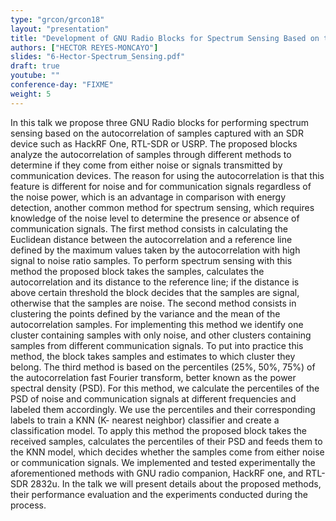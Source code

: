 ```yaml
---
type: "grcon/grcon18"
layout: "presentation"
title: "Development of GNU Radio Blocks for Spectrum Sensing Based on the Analysis of the Autocorrelation of Samples"
authors: ["HECTOR REYES-MONCAYO"]
slides: "6-Hector-Spectrum_Sensing.pdf"
draft: true
youtube: ""
conference-day: "FIXME"
weight: 5
---
```

In this talk we propose three GNU Radio blocks for performing spectrum sensing based on the autocorrelation of samples captured with an SDR device such as HackRF One, RTL-SDR or USRP.  The proposed blocks analyze the autocorrelation of samples through different methods to determine if they come from either noise or signals transmitted by communication devices.  The reason for using the autocorrelation is that this feature is different for noise and for communication signals regardless of the noise power, which is an advantage in comparison with energy detection, another common method for spectrum sensing, which requires knowledge of the noise level to determine the presence or absence of communication signals. The first method consists in calculating the Euclidean distance between the autocorrelation and a reference line defined by the maximum values taken by the autocorrelation with high signal to noise ratio samples.   To perform spectrum sensing with this method the proposed block takes the samples, calculates the autocorrelation and its distance to the reference line; if the distance is above certain threshold the block decides that the samples are signal, otherwise that the samples are noise. The second method consists in clustering the points defined by the variance and the mean of the autocorrelation samples. For implementing this method we identify one cluster containing  samples with only noise, and other clusters containing samples from different communication signals.  To put into practice this method, the block takes samples and estimates to which cluster they belong.  The third method is based on  the percentiles  (25%, 50%, 75%) of the autocorrelation fast Fourier transform, better known as the power spectral density (PSD).  For this method, we calculate the percentiles of the PSD of noise and  communication signals at different frequencies and labeled them accordingly. We use the percentiles and their corresponding labels to train a KNN (K- nearest neighbor) classifier and create a classification model. To apply this method the proposed block takes the received samples, calculates the  percentiles of their PSD and feeds them to the KNN model, which decides whether the samples come from either noise or communication signals.    We implemented and tested experimentally the aforementioned methods with GNU radio companion, HackRF one, and RTL-SDR 2832u.  In the talk we will present details about the proposed methods, their performance evaluation and the experiments conducted during the process.
